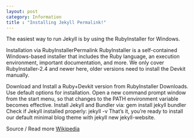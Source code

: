```yaml
---
layout: post
category: Information
title : "Installing Jekyll Permalink!"
---
```

The easiest way to run Jekyll is by using the RubyInstaller for Windows.

Installation via RubyInstallerPermalink
RubyInstaller is a self-contained Windows-based installer that includes the Ruby language, an execution environment, important documentation, and more. We only cover RubyInstaller-2.4 and newer here, older versions need to install the Devkit manually.

Download and Install a Ruby+Devkit version from RubyInstaller Downloads. Use default options for installation.
Open a new command prompt window from the start menu, so that changes to the PATH environment variable becomes effective. Install Jekyll and Bundler via: gem install jekyll bundler
Check if Jekyll installed properly: jekyll -v
That’s it, you’re ready to install our default minimal blog theme with jekyll new jekyll-website.

Source / Read more [Wikipedia](https://en.wikipedia.org/wiki/Jekyll_(software))
